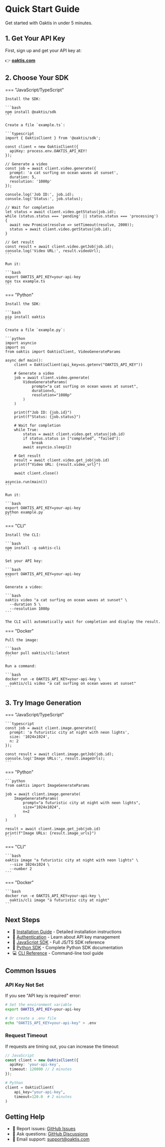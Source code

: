 # Quick Start Guide

Get started with Oaktis in under 5 minutes.

## 1. Get Your API Key

First, sign up and get your API key at:

👉 **[oaktis.com](https://oaktis.com/?utm_source=docs&utm_medium=devhub&utm_campaign=oss-sdk&utm_content=quickstart)**

## 2. Choose Your SDK

=== "JavaScript/TypeScript"

    Install the SDK:

    ```bash
    npm install @oaktis/sdk
    ```

    Create a file `example.ts`:

    ```typescript
    import { OaktisClient } from '@oaktis/sdk';

    const client = new OaktisClient({
      apiKey: process.env.OAKTIS_API_KEY!
    });

    // Generate a video
    const job = await client.video.generate({
      prompt: 'a cat surfing on ocean waves at sunset',
      duration: 5,
      resolution: '1080p'
    });

    console.log('Job ID:', job.id);
    console.log('Status:', job.status);

    // Wait for completion
    let status = await client.video.getStatus(job.id);
    while (status.status === 'pending' || status.status === 'processing') {
      await new Promise(resolve => setTimeout(resolve, 2000));
      status = await client.video.getStatus(job.id);
    }

    // Get result
    const result = await client.video.getJob(job.id);
    console.log('Video URL:', result.videoUrl);
    ```

    Run it:

    ```bash
    export OAKTIS_API_KEY=your-api-key
    npx tsx example.ts
    ```

=== "Python"

    Install the SDK:

    ```bash
    pip install oaktis
    ```

    Create a file `example.py`:

    ```python
    import asyncio
    import os
    from oaktis import OaktisClient, VideoGenerateParams

    async def main():
        client = OaktisClient(api_key=os.getenv("OAKTIS_API_KEY"))

        # Generate a video
        job = await client.video.generate(
            VideoGenerateParams(
                prompt="a cat surfing on ocean waves at sunset",
                duration=5,
                resolution="1080p"
            )
        )

        print(f"Job ID: {job.id}")
        print(f"Status: {job.status}")

        # Wait for completion
        while True:
            status = await client.video.get_status(job.id)
            if status.status in ["completed", "failed"]:
                break
            await asyncio.sleep(2)

        # Get result
        result = await client.video.get_job(job.id)
        print(f"Video URL: {result.video_url}")

        await client.close()

    asyncio.run(main())
    ```

    Run it:

    ```bash
    export OAKTIS_API_KEY=your-api-key
    python example.py
    ```

=== "CLI"

    Install the CLI:

    ```bash
    npm install -g oaktis-cli
    ```

    Set your API key:

    ```bash
    export OAKTIS_API_KEY=your-api-key
    ```

    Generate a video:

    ```bash
    oaktis video "a cat surfing on ocean waves at sunset" \
      --duration 5 \
      --resolution 1080p
    ```

    The CLI will automatically wait for completion and display the result.

=== "Docker"

    Pull the image:

    ```bash
    docker pull oaktis/cli:latest
    ```

    Run a command:

    ```bash
    docker run -e OAKTIS_API_KEY=your-api-key \
      oaktis/cli video "a cat surfing on ocean waves at sunset"
    ```

## 3. Try Image Generation

=== "JavaScript/TypeScript"

    ```typescript
    const job = await client.image.generate({
      prompt: 'a futuristic city at night with neon lights',
      size: '1024x1024',
      n: 2
    });

    const result = await client.image.getJob(job.id);
    console.log('Image URLs:', result.imageUrls);
    ```

=== "Python"

    ```python
    from oaktis import ImageGenerateParams

    job = await client.image.generate(
        ImageGenerateParams(
            prompt="a futuristic city at night with neon lights",
            size="1024x1024",
            n=2
        )
    )

    result = await client.image.get_job(job.id)
    print(f"Image URLs: {result.image_urls}")
    ```

=== "CLI"

    ```bash
    oaktis image "a futuristic city at night with neon lights" \
      --size 1024x1024 \
      --number 2
    ```

=== "Docker"

    ```bash
    docker run -e OAKTIS_API_KEY=your-api-key \
      oaktis/cli image "a futuristic city at night"
    ```

## Next Steps

- 📖 [Installation Guide](installation.md) - Detailed installation instructions
- 🔑 [Authentication](authentication.md) - Learn about API key management
- 🔧 [JavaScript SDK](../js-sdk/overview.md) - Full JS/TS SDK reference
- 🐍 [Python SDK](../py-sdk/overview.md) - Complete Python SDK documentation
- 💻 [CLI Reference](../cli/overview.md) - Command-line tool guide

## Common Issues

### API Key Not Set

If you see "API key is required" error:

```bash
# Set the environment variable
export OAKTIS_API_KEY=your-api-key

# Or create a .env file
echo "OAKTIS_API_KEY=your-api-key" > .env
```

### Request Timeout

If requests are timing out, you can increase the timeout:

```typescript
// JavaScript
const client = new OaktisClient({
  apiKey: 'your-api-key',
  timeout: 120000 // 2 minutes
});
```

```python
# Python
client = OaktisClient(
    api_key="your-api-key",
    timeout=120.0  # 2 minutes
)
```

## Getting Help

- 🐛 Report issues: [GitHub Issues](https://github.com/oaktis/oaktis-sdk/issues)
- 💬 Ask questions: [GitHub Discussions](https://github.com/oaktis/oaktis-sdk/discussions)
- 📧 Email support: support@oaktis.com
